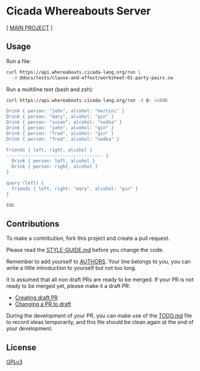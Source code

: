 # Cicada Whereabouts Server

[ [MAIN PROJECT](https://github.com/cicada-lang/cicada-whereabouts) ]

## Usage

Run a file:

```bash
curl https://api.whereabouts.cicada-lang.org/run \
  -d @docs/tests/clause-and-effect/worksheet-01-party-pairs.cw
```

Run a multiline text (bash and zsh):

```bash
curl https://api.whereabouts.cicada-lang.org/run -d @- <<END

Drink { person: "john", alcohol: "martini" }
Drink { person: "mary", alcohol: "gin" }
Drink { person: "susan", alcohol: "vodka" }
Drink { person: "john", alcohol: "gin" }
Drink { person: "fred", alcohol: "gin" }
Drink { person: "fred", alcohol: "vodka" }

Friends { left, right, alcohol }
------------------------------------ {
  Drink { person: left, alcohol }
  Drink { person: right, alcohol }
}

query (left) {
  Friends { left, right: "mary", alcohol: "gin" }
}

END
```

## Contributions

To make a contribution, fork this project and create a pull request.

Please read the [STYLE-GUIDE.md](STYLE-GUIDE.md) before you change the code.

Remember to add yourself to [AUTHORS](AUTHORS).
Your line belongs to you, you can write a little
introduction to yourself but not too long.

It is assumed that all non draft PRs are ready to be merged.
If your PR is not ready to be merged yet, please make it a draft PR:

- [Creating draft PR](https://github.blog/2019-02-14-introducing-draft-pull-requests)
- [Changing a PR to draft](https://docs.github.com/en/pull-requests/collaborating-with-pull-requests/proposing-changes-to-your-work-with-pull-requests/changing-the-stage-of-a-pull-request)

During the development of your PR, you can make use of
the [TODO.md](TODO.md) file to record ideas temporarily,
and this file should be clean again at the end of your development.

## License

[GPLv3](LICENSE)
